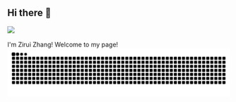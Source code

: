 ## Hi there 👋

![](https://komarev.com/ghpvc/?username=ZAKIRAM0)

I'm Zirui Zhang! Welcome to my page!
<picture>
  <source
    media="(prefers-color-scheme: dark)"
    srcset="https://raw.githubusercontent.com/ZAKIRAM0/ZAKIRAM0/output/github-contribution-grid-snake-dark.svg"
  />
  <source
    media="(prefers-color-scheme: light)"
    srcset="https://raw.githubusercontent.com/ZAKIRAM0/ZAKIRAM0/output/github-contribution-grid-snake.svg"
  />
  <img
    alt="github contribution grid snake animation"
    src="https://raw.githubusercontent.com/ZAKIRAM0/ZAKIRAM0/output/github-contribution-grid-snake.svg"
  />
</picture>
<!--
**lorn666/lorn666** is a ✨ _special_ ✨ repository because its `README.md` (this file) appears on your GitHub profile.

Here are some ideas to get you started:

- 🔭 I’m currently working on ...
- 🌱 I’m currently learning ...
- 👯 I’m looking to collaborate on ...
- 🤔 I’m looking for help with ...
- 💬 Ask me about ...
- 📫 How to reach me: ...
- 😄 Pronouns: ...
- ⚡ Fun fact: ...
-->
